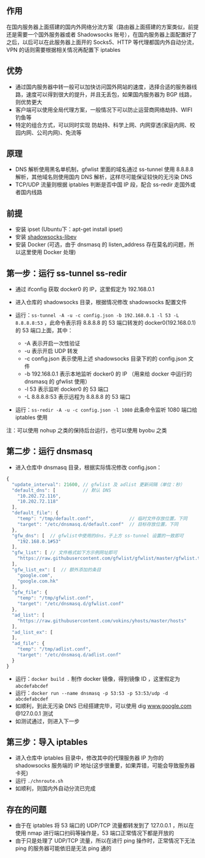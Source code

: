 ## 作用

 在国内服务器上面搭建的国内外网络分流方案（路由器上面搭建的方案类似，前提还是需要一个国外服务器或者 Shadowsocks 账号），在国内服务器上面配置好了之后，以后可以在此服务器上面开的 Socks5、HTTP 等代理都国内外自动分流，VPN 的话则需要根据相关情况再配置下 iptables

## 优势

* 通过国内服务器中转一般可以加快访问国外网站的速度，选择合适的服务器线路，速度可以得到很大的提升，并且无丢包，如果国内服务器为 BGP 线路，则优势更大
* 客户端可以使用全局代理方案，一般情况下可以防止运营商网络劫持、WIFI 钓鱼等
* 特定的组合方式，可以同时实现 防劫持、科学上网、内网穿透(家庭内网、校园内网、公司内网)、免流等

## 原理

* DNS 解析使用黑名单机制，gfwlist 里面的域名通过 ss-tunnel 使用 8.8.8.8 解析，其他域名则使用国内 DNS 解析，这样尽可能保证较快的无污染 DNS
* TCP/UDP 流量则根据 iptables 判断是否中国 IP 段，配合 ss-redir 走国外或者国内线路

## 前提

* 安装 ipset (Ubuntu下：apt-get install ipset)
* 安装 [shadowsocks-libev](https://github.com/shadowsocks/shadowsocks-libev)
* 安装 Docker (可选，由于 dnsmasq 的 listen_address 存在莫名的问题，所以这里使用 Docker 处理)

## 第一步：运行 ss-tunnel ss-redir

* 通过 ifconfig 获取 docker0 的 IP，这里假定为 192.168.0.1
* 进入仓库的 shadowsocks 目录，根据情况修改 shadowsocks 配置文件
* 运行：`ss-tunnel -A -u -c config.json -b 192.168.0.1 -l 53 -L 8.8.8.8:53` ，此命令表示将 8.8.8.8 的 53 端口转发的 docker0(192.168.0.1) 的 53 端口上面，其中：
  * -A 表示开启一次性验证
  * -u 表示开启 UDP 转发
  * -c config.json 表示使用上述 shadowsocks 目录下的的 config.json 文件
  * -b 192.168.0.1 表示本地监听 docker0 的 IP （用来给 docker 中运行的 dnsmasq 的 gfwlist 使用）
  * -l 53 表示监听 docker0 的 53 端口
  * -L 8.8.8.8:53 表示远程为 8.8.8.8 的 53 端口

* 运行：`ss-redir -A -u -c config.json -l 1080` 此条命令监听 1080 端口给 iptables 使用

注：可以使用 nohup 之类的保持后台运行，也可以使用 byobu 之类

## 第二步：运行 dnsmasq

* 进入仓库中 dnsmasq 目录，根据实际情况修改 config.json：
```javascript
{
  "update_interval": 21600, // gfwlist 及 adlist 更新间隔（单位：秒）
  "default_dns": [          // 默认 DNS
    "10.202.72.116",
    "10.202.72.118"
  ],
  "default_file": {
    "temp": "/tmp/default.conf",             // 临时文件存放位置，下同
    "target": "/etc/dnsmasq.d/default.conf"  // 目标存放位置，下同
  },
  "gfw_dns": [  // gfwlist中使用的dns，于上方 ss-tunnel 设置的一致即可
    "192.168.0.1#53"
  ],
  "gfw_list": [ // 文件格式如下方示例网址即可
    "https://raw.githubusercontent.com/gfwlist/gfwlist/master/gfwlist.txt"
  ],
  "gfw_list_ex": [  // 额外添加的条目
    "google.com",
    "google.com.hk"
  ],
  "gfw_file": {
    "temp": "/tmp/gfwlist.conf",
    "target": "/etc/dnsmasq.d/gfwlist.conf"
  },
  "ad_list": [
    "https://raw.githubusercontent.com/vokins/yhosts/master/hosts"
  ],
  "ad_list_ex": [
  ],
  "ad_file": {
    "temp": "/tmp/adlist.conf",
    "target": "/etc/dnsmasq.d/adlist.conf"
  }
}
```
* 运行：`docker build .` 制作 docker 镜像，得到镜像 ID ，这里假定为 `abcdefabcdef`
* 运行：`docker run --name dnsmasq -p 53:53 -p 53:53/udp -d abcdefabcdef`
* 如顺利，到此无污染 DNS 已经搭建完毕，可以使用 dig www.google.com @127.0.0.1 测试
* 如测试通过，则进入下一步

## 第三步：导入 iptables

* 进入仓库中 iptables 目录中，修改其中的代理服务器 IP 为你的 shadowsocks 服务端的 IP 地址(这步很重要，如果弄错，可能会导致服务器卡死)
* 运行 `./chnroute.sh`
* 如顺利，则国内外自动分流已完成

## 存在的问题
* 由于在 iptables 将 53 端口的 UDP/TCP 流量都转发到了 127.0.0.1 ，所以在使用 nmap 进行端口扫码等操作是，53 端口正常情况下都是开放的
* 由于只是处理了 UDP/TCP 流量，所以在进行 ping 操作时，正常情况下无法 ping 的服务器可能依旧是无法 ping 通的
